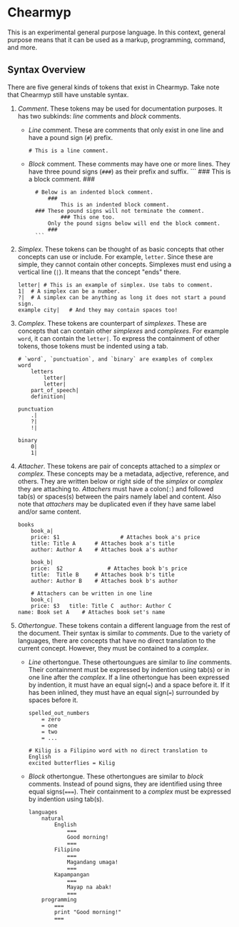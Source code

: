 # Chearmyp
This is an experimental general purpose language. In this context, general purpose means that it can
be used as a markup, programming, command, and more.

## Syntax Overview
There are five general kinds of tokens that exist in Chearmyp. Take note that Chearmyp still
have unstable syntax.
1. *Comment*. These tokens may be used for documentation purposes. It has two subkinds: *line*
	comments and *block* comments.
	- *Line* comment. These are comments that only exist in one line and have a pound sign (`#`)
		prefix.
		```
		# This is a line comment.
		```
	- *Block* comment. These comments may have one or more lines. They have three pound signs (`###`)
	as their prefix and suffix.
			```
			###
			This is a block comment.
			###

			# Below is an indented block comment.
				###
					This is an indented block comment.
			### These pound signs will not terminate the comment.
					### This one too.
				Only the pound signs below will end the block comment.
				###
			```

2. *Simplex*. These tokens can be thought of as basic concepts that other concepts can use or
	include. For example, `letter`. Since these are simple, they cannot contain other concepts.
	Simplexes must end using a vertical line (`|`). It means that the concept "ends" there.
	```
	letter|	# This is an example of simplex. Use tabs to comment.
	1|	# A simplex can be a number.
	?|	# A simplex can be anything as long it does not start a pound sign.
	example city|	# And they may contain spaces too!
	```

3. *Complex*. These tokens are counterpart of *simplexes*. These are concepts that can contain other
	*simplexes* and *complexes*. For example `word`, it can contain the `letter|`. To express the
	containment of other tokens, those tokens must be indented using a tab.
	```
	# `word`, `punctuation`, and `binary` are examples of complex
	word
		letters
			letter|
			letter|
		part_of_speech|
		definition|

	punctuation
		.|
		?|
		!|

	binary
		0|
		1|
	```

4. *Attacher*. These tokens are pair of concepts attached to a *simplex* or *complex*. These
	concepts may be a metadata, adjective, reference, and others. They are written below or right
	side of the *simplex* or *complex* they are attaching to. *Attachers* must have a colon(`:`) and
	followed tab(s) or spaces(s) between the pairs namely label and content. Also note that *attachers* may be duplicated even if they have same label and/or same content.
	```
	books
		book_a|
		price: $1					# Attaches book a's price
		title: Title A		# Attaches book a's title
		author: Author A	# Attaches book a's author

		book_b|
		price:	$2				# Attaches book b's price
		title:	Title B		# Attaches book b's title
		author:	Author B	# Attaches book b's author

		# Attachers can be written in one line
		book_c|
		price: $3	title: Title C	author: Author C
	name: Book set A	# Attaches book set's name
	```

5. *Othertongue*. These tokens contain a different language from the rest of the document. Their
	syntax is similar to *comments*. Due to the variety of languages, there are concepts that have no
	direct translation to the current concept. However, they must be contained to a *complex*.
	 - *Line* othertongue. These othertoungues are similar to *line* comments. Their containment must
		be expressed by indention using tab(s) or in one line after the *complex*. If a line
		othertongue has been expressed by indention, it must have an equal sign(`=`) and a space
		before it. If it has been inlined, they must have an equal sign(`=`) surrounded by spaces
		before it.
		```
		spelled_out_numbers
			= zero
			= one
			= two
			= ...

		# Kilig is a Filipino word with no direct translation to English
		excited butterflies = Kilig
		```
	- *Block* othertongue. These othertongues are similar to *block* comments. Instead of pound
		signs, they are identified using three equal signs(`===`). Their containment to a *complex*
		must be expressed by indention using tab(s).
		```
		languages
			natural
				English
					===
					Good morning!
					===
				Filipino
					===
					Magandang umaga!
					===
				Kapampangan
					===
					Mayap na abak!
					===
			programming
				===
				print "Good morning!"
				===
		```
